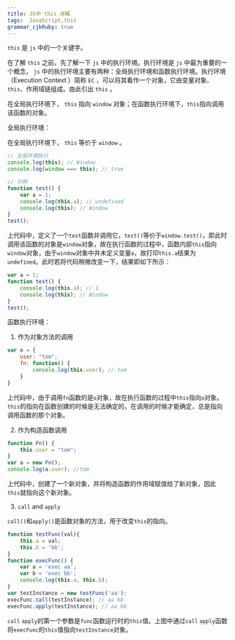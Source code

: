 ```yaml
---
title: JS中 this 详解 
tags:  JavaScript,this
grammar_cjkRuby: true
---
```



`this` 是 `js` 中的一个关键字。

在了解 `this` 之前，先了解一下 `js` 中的执行环境。执行环境是 `js` 中最为重要的一个概念， `js` 中的执行环境主要有两种：全局执行环境和函数执行环境。执行环境（Execution Context ）简称 `EC` ，可以将其看作一个对象，它由变量对象、`this`、作用域链组成。由此引出 `this` 。

在全局执行环境下， `this` 指向 `window` 对象；在函数执行环境下，`this`指向调用该函数的对象。

全局执行环境：

在全局执行环境下， `this` 等价于 `window` 。
```javascript
// 全局环境执行
console.log(this); // Window
console.log(window === this); // true
```

```javascript
// 示例
function test() {
    var a = 1;
    console.log(this.a); // undefined
    console.log(this); // Window
}
test();
```

上代码中，定义了一个`test`函数并调用它，`test()`等价于`window.test()`，即此时调用该函数的对象是`window`对象，故在执行函数的过程中，函数内部`this`指向`window`对象，由于`window`对象中并未定义变量`a`，故打印`this.a`结果为`undefined`。此时若将代码稍微改变一下，结果即如下所示：

```javascript
var a = 1;
function test() {
    console.log(this.a); // 1
    console.log(this); // Window
}
test();
```

函数执行环境：

1. 作为对象方法的调用

```javascript
var o = {
    user: "tom",
    fn: function() {
        console.log(this.user); // tom
    }
}
```
上代码中，由于调用`fn`函数的是`o`对象，故在执行函数的过程中`this`指向`o`对象。`this`的指向在函数创建的时候是无法确定的，在调用的时候才能确定，总是指向调用函数的那个对象。

2. 作为构造函数调用

```javascript
function Fn() {
    this.user = "tom";
}
var a = new Fn();
console.log(a.user); //tom
```
上代码中，创建了一个新对象，并将构造函数的作用域赋值给了新对象，因此`this`就指向这个新对象。

3. `call` and `apply`

`call()`和`apply()`是函数对象的方法，用于改变`this`的指向。

```javascript
function testFunc(val){
    this.a = val;
    this.b = 'bb';
}
function execFunc() {
    var a = 'exec aa';
    var b = 'exec bb';
    console.log(this.a, this.b);
}
var testInstance = new testFunc('aa');
execFunc.call(testInstance); // aa bb
execFunc.apply(testInstance); // aa bb
```

`call` `apply`的第一个参数是`func`函数运行时的`this`值。上图中通过`call` `apply`函数将`execFunc`的`this`值指向`testInstance`对象。